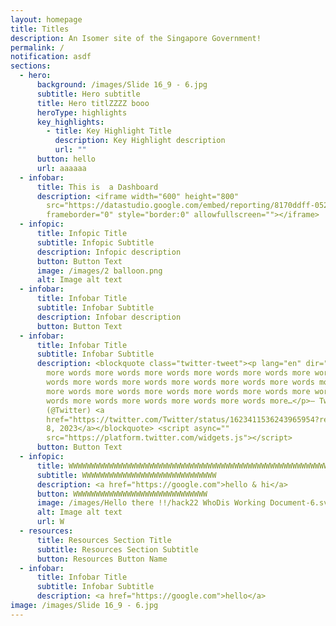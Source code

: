 ```yaml
---
layout: homepage
title: Titles
description: An Isomer site of the Singapore Government!
permalink: /
notification: asdf
sections:
  - hero:
      background: /images/Slide 16_9 - 6.jpg
      subtitle: Hero subtitle
      title: Hero titlZZZZ booo
      heroType: highlights
      key_highlights:
        - title: Key Highlight Title
          description: Key Highlight description
          url: ""
      button: hello
      url: aaaaaa
  - infobar:
      title: This is  a Dashboard
      description: <iframe width="600" height="800"
        src="https://datastudio.google.com/embed/reporting/8170ddff-0526-4bfa-9d7b-9e711acb73d1/page/1M"
        frameborder="0" style="border:0" allowfullscreen=""></iframe>
  - infopic:
      title: Infopic Title
      subtitle: Infopic Subtitle
      description: Infopic description
      button: Button Text
      image: /images/2 balloon.png
      alt: Image alt text
  - infobar:
      title: Infobar Title
      subtitle: Infobar Subtitle
      description: Infobar description
      button: Button Text
  - infobar:
      title: Infobar Title
      subtitle: Infobar Subtitle
      description: <blockquote class="twitter-tweet"><p lang="en" dir="ltr">more words
        more words more words more words more words more words more words more
        words more words more words more words more words more words more words
        more words more words more words more words more words more words more
        words more words more words more words more words more…</p>— Twitter
        (@Twitter) <a
        href="https://twitter.com/Twitter/status/1623411536243965954?ref_src=twsrc%5Etfw">February
        8, 2023</a></blockquote> <script async=""
        src="https://platform.twitter.com/widgets.js"></script>
      button: Button Text
  - infopic:
      title: WWWWWWWWWWWWWWWWWWWWWWWWWWWWWWWWWWWWWWWWWWWWWWWWWWWWWWWWWWWW
      subtitle: WWWWWWWWWWWWWWWWWWWWWWWWWWWWWW
      description: <a href="https://google.com">hello & hi</a>
      button: WWWWWWWWWWWWWWWWWWWWWWWWWWWWWW
      image: /images/Hello there !!/hack22 WhoDis Working Document-6.svg
      alt: Image alt text
      url: W
  - resources:
      title: Resources Section Title
      subtitle: Resources Section Subtitle
      button: Resources Button Name
  - infobar:
      title: Infobar Title
      subtitle: Infobar Subtitle
      description: <a href="https://google.com">hello</a>
image: /images/Slide 16_9 - 6.jpg
---
```

